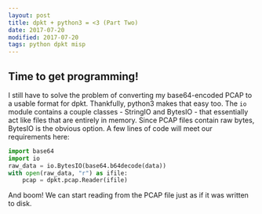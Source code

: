 ```yaml
---
layout: post
title: dpkt + python3 = <3 (Part Two)
date: 2017-07-20
modified: 2017-07-20
tags: python dpkt misp
---
```

## Time to get programming!
I still have to solve the problem of converting my base64-encoded PCAP to a usable format for dpkt. Thankfully, python3 makes that easy too.
The `io` module contains a couple classes - StringIO and BytesIO - that essentially act like files that are entirely in memory. Since PCAP files contain raw bytes, BytesIO is the obvious option.
A few lines of code will meet our requirements here:
```python
import base64
import io
raw_data = io.BytesIO(base64.b64decode(data))
with open(raw_data, "r") as ifile:
    pcap = dpkt.pcap.Reader(ifile)
```
And boom! We can start reading from the PCAP file just as if it was written to disk.
